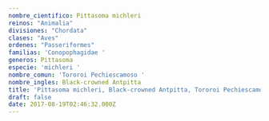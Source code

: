 ```yaml
---
nombre_cientifico: Pittasoma michleri
reinos: "Animalia"
divisiones: "Chordata"
clases: "Aves"
ordenes: "Passeriformes"
familias: 'Conopophagidae '
generos: Pittasoma
especie: 'michleri '
nombre_comun: 'Tororoi Pechiescamoso '
nombre_ingles: Black-crowned Antpitta
title: 'Pittasoma michleri, Black-crowned Antpitta, Tororoi Pechiescamoso '
draft: false
date: 2017-08-19T02:46:32.000Z
---
```



